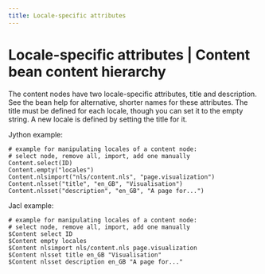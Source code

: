 ```yaml
---
title: Locale-specific attributes
---
```


# Locale-specific attributes | Content bean content hierarchy

The content nodes have two locale-specific attributes, title and description. See the bean help for alternative, shorter names for these attributes. The title must be defined for each locale, though you can set it to the empty string. A new locale is defined by setting the title for it.

Jython example:

```
# example for manipulating locales of a content node:
# select node, remove all, import, add one manually
Content.select(ID)
Content.empty("locales")
Content.nlsimport("nls/content.nls", "page.visualization")
Content.nlsset("title", "en_GB", "Visualisation")
Content.nlsset("description", "en_GB", "A page for...")
```

Jacl example:

```
# example for manipulating locales of a content node:
# select node, remove all, import, add one manually
$Content select ID
$Content empty locales
$Content nlsimport nls/content.nls page.visualization
$Content nlsset title en_GB "Visualisation"
$Content nlsset description en_GB "A page for..."
```


